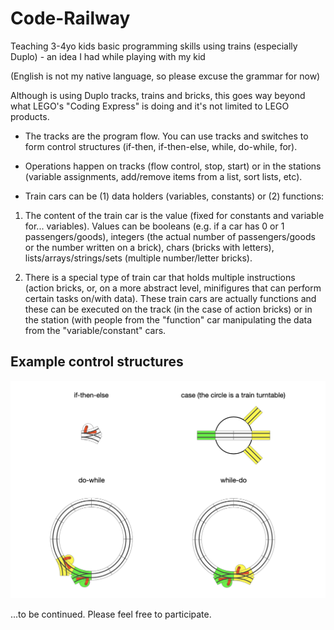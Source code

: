 # Code-Railway
Teaching 3-4yo kids basic programming skills using trains (especially Duplo) - an idea I had while playing with my kid

(English is not my native language, so please excuse the grammar for now)

Although is using Duplo tracks, trains and bricks, this goes way beyond what LEGO's "Coding Express" is doing and it's not limited to LEGO products. 

* The tracks are the program flow. You can use tracks and switches to form control structures (if-then, if-then-else, while, do-while, for). 

* Operations happen on tracks (flow control, stop, start) or in the stations (variable assignments, add/remove items from a list, sort lists, etc).

* Train cars can be (1) data holders (variables, constants) or (2) functions: 

1. The content of the train car is the value (fixed for constants and variable for... variables). Values can be booleans (e.g. if a car has 0 or 1 passengers/goods), integers (the actual number of passengers/goods or the number written on a brick), chars (bricks with letters), lists/arrays/strings/sets (multiple number/letter bricks).

2. There is a special type of train car that holds multiple instructions (action bricks, or, on a more abstract level, minifigures that can perform certain tasks on/with data). These train cars are actually functions and these can be executed on the track (in the case of action bricks) or in the station (with people from the "function" car manipulating the data from the "variable/constant" cars.

## Example control structures
![Example control structures](https://github.com/stefanvaduva/Code-Railway/blob/master/example%20control%20structures.png "Example control structures")


...to be continued. Please feel free to participate. 


